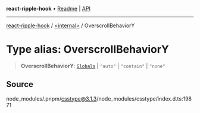 **react-ripple-hook** • [Readme](../../README.md) \| [API](../../globals.md)

---

[react-ripple-hook](../../README.md) / [\<internal\>](../README.md) / OverscrollBehaviorY

# Type alias: OverscrollBehaviorY

> **OverscrollBehaviorY**: [`Globals`](Globals.md) \| `"auto"` \| `"contain"` \| `"none"`

## Source

node_modules/.pnpm/csstype@3.1.3/node_modules/csstype/index.d.ts:19871
